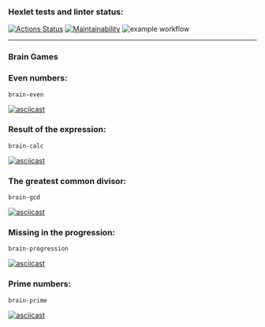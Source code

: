 ### Hexlet tests and linter status:
[![Actions Status](https://github.com/VimLoko/php-project-lvl1/workflows/hexlet-check/badge.svg)](https://github.com/VimLoko/php-project-lvl1/actions)
[![Maintainability](https://api.codeclimate.com/v1/badges/b695c7e538e6e00a8cb1/maintainability)](https://codeclimate.com/github/VimLoko/php-project-lvl1/maintainability)
![example workflow](https://github.com/VimLoko/php-project-lvl1/actions/workflows/make-lint.yml/badge.svg)
***
### Brain Games
### Even numbers:
`brain-even`

[![asciicast](https://asciinema.org/a/JVG0xMz6RTizN0eKgncHXzDAm.svg)](https://asciinema.org/a/JVG0xMz6RTizN0eKgncHXzDAm)

### Result of the expression:
`brain-calc`

[![asciicast](https://asciinema.org/a/kI6OCh1QyrkDMA6eLUl1afmdH.svg)](https://asciinema.org/a/kI6OCh1QyrkDMA6eLUl1afmdH)

### The greatest common divisor:
`brain-gcd`

[![asciicast](https://asciinema.org/a/IeZZ3BaQ2U2FeuRa3EawTkpSI.svg)](https://asciinema.org/a/IeZZ3BaQ2U2FeuRa3EawTkpSI)

### Missing in the progression:
`brain-progression`

[![asciicast](https://asciinema.org/a/jKmb9Db1lTdPDkWOJzkFZkgxG.svg)](https://asciinema.org/a/jKmb9Db1lTdPDkWOJzkFZkgxG)

### Prime numbers:
`brain-prime`

[![asciicast](https://asciinema.org/a/RaRzFIsfAw2jjbmqtcADjRJqM.svg)](https://asciinema.org/a/RaRzFIsfAw2jjbmqtcADjRJqM)